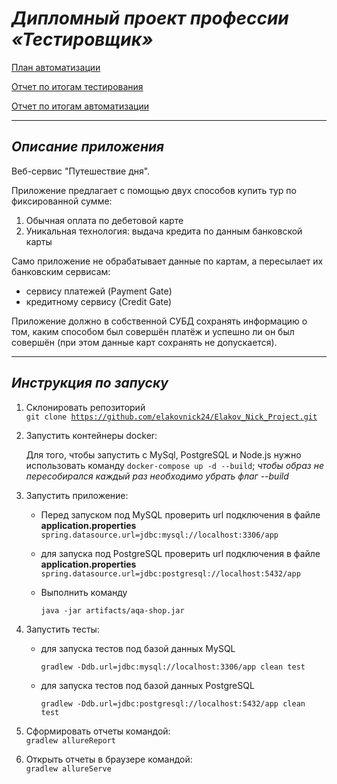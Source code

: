 # _Дипломный проект профессии «Тестировщик»_

[План автоматизации](https://github.com/elakovnick24/Elakov_Nick_Project/blob/master/docs/Plan.md)

[Отчет по итогам тестирования](https://github.com/elakovnick24/Elakov_Nick_Project/blob/master/docs/Report.md)

[Отчет по итогам автоматизации](https://github.com/elakovnick24/Elakov_Nick_Project/blob/master/docs/Summary.md)

---------------------

## _Описание приложения_

Веб-сервис "Путешествие дня".

Приложение предлагает с помощью двух способов купить тур по фиксированной сумме:

1. Обычная оплата по дебетовой карте
1. Уникальная технология: выдача кредита по данным банковской карты

Само приложение не обрабатывает данные по картам, а пересылает их банковским сервисам:
* сервису платежей (Payment Gate)
* кредитному сервису (Credit Gate)

Приложение должно в собственной СУБД сохранять информацию о том, каким способом был совершён платёж и успешно ли он был совершён (при этом данные карт сохранять не допускается).

---------------------

## _Инструкция по запуску_

1. Склонировать репозиторий  
    <code>git clone https://github.com/elakovnick24/Elakov_Nick_Project.git </code>

2. Запустить контейнеры docker:  

   Для того, чтобы запустить с MySql, PostgreSQL и Node.js нужно использовать команду
   `docker-compose up -d --build`; 
   _чтобы образ не пересобирался каждый раз необходимо убрать флаг --build_

3. Запустить приложение:  

   -  Перед запуском под MySQL проверить url подключения в файле **application.properties**
    `
    spring.datasource.url=jdbc:mysql://localhost:3306/app
    `
    
   -  для запуска под PostgreSQL проверить url подключения в файле **application.properties** 
    `
    spring.datasource.url=jdbc:postgresql://localhost:5432/app
   `
   
   - Выполнить команду 
  
     `
     java -jar artifacts/aqa-shop.jar
     `

4. Запустить тесты:  

   * для запуска тестов под базой данных MySQL 
    
     `
     gradlew -Ddb.url=jdbc:mysql://localhost:3306/app clean test
     `
   * для запуска тестов под базой данных PostgreSQL 
    
     `
     gradlew -Ddb.url=jdbc:postgresql://localhost:5432/app clean test
     `

5. Сформировать отчеты командой:  
   <code>gradlew allureReport</code>  

6. Открыть отчеты в браузере командой:  
   <code>gradlew allureServe</code>
